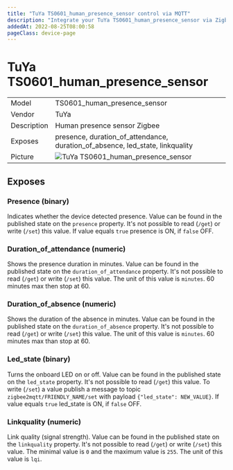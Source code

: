 ```yaml
---
title: "TuYa TS0601_human_presence_sensor control via MQTT"
description: "Integrate your TuYa TS0601_human_presence_sensor via Zigbee2MQTT with whatever smart home infrastructure you are using without the vendor's bridge or gateway."
addedAt: 2022-08-25T08:00:58
pageClass: device-page
---
```


<!-- !!!! -->
<!-- ATTENTION: This file is auto-generated through docgen! -->
<!-- You can only edit the "Notes"-Section between the two comment lines "Notes BEGIN" and "Notes END". -->
<!-- Do not use h1 or h2 heading within "## Notes"-Section. -->
<!-- !!!! -->

# TuYa TS0601_human_presence_sensor

|     |     |
|-----|-----|
| Model | TS0601_human_presence_sensor  |
| Vendor  | TuYa  |
| Description | Human presence sensor Zigbee |
| Exposes | presence, duration_of_attendance, duration_of_absence, led_state, linkquality |
| Picture | ![TuYa TS0601_human_presence_sensor](https://www.zigbee2mqtt.io/images/devices/TS0601_human_presence_sensor.jpg) |


<!-- Notes BEGIN: You can edit here. Add "## Notes" headline if not already present. -->


<!-- Notes END: Do not edit below this line -->



## Exposes

### Presence (binary)
Indicates whether the device detected presence.
Value can be found in the published state on the `presence` property.
It's not possible to read (`/get`) or write (`/set`) this value.
If value equals `true` presence is ON, if `false` OFF.

### Duration_of_attendance (numeric)
Shows the presence duration in minutes.
Value can be found in the published state on the `duration_of_attendance` property.
It's not possible to read (`/get`) or write (`/set`) this value.
The unit of this value is `minutes`. 60 minutes max then stop at 60. 

### Duration_of_absence (numeric)
Shows the duration of the absence in minutes.
Value can be found in the published state on the `duration_of_absence` property.
It's not possible to read (`/get`) or write (`/set`) this value.
The unit of this value is `minutes`. 60 minutes max than stop at 60.

### Led_state (binary)
Turns the onboard LED on or off.
Value can be found in the published state on the `led_state` property.
It's not possible to read (`/get`) this value.
To write (`/set`) a value publish a message to topic `zigbee2mqtt/FRIENDLY_NAME/set` with payload `{"led_state": NEW_VALUE}`.
If value equals `true` led_state is ON, if `false` OFF.

### Linkquality (numeric)
Link quality (signal strength).
Value can be found in the published state on the `linkquality` property.
It's not possible to read (`/get`) or write (`/set`) this value.
The minimal value is `0` and the maximum value is `255`.
The unit of this value is `lqi`.

